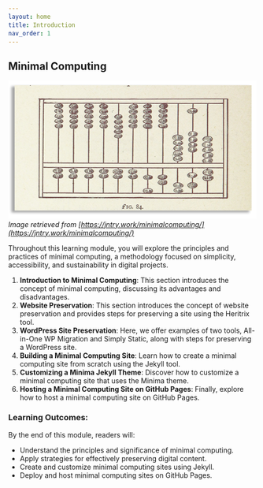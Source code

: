 ```yaml
---
layout: home
title: Introduction
nav_order: 1
---
```


## Minimal Computing

![minimal_computing_intro_image](assets/img/minimal_computing_intro_image.png) 
_Image retrieved from [https://jntry.work/minimalcomputing/](https://jntry.work/minimalcomputing/)_

Throughout this learning module, you will explore the principles and practices of minimal computing, a methodology focused on simplicity, accessibility, and sustainability in digital projects.

1. **Introduction to Minimal Computing**: This section introduces the concept of minimal computing, discussing its advantages and disadvantages.
2. **Website Preservation**: This section introduces the concept of website preservation and provides steps for preserving a site using the Heritrix tool.
3. **WordPress Site Preservation**: Here, we offer examples of two tools, All-in-One WP Migration and Simply Static, along with steps for preserving a WordPress site.
4. **Building a Minimal Computing Site**: Learn how to create a minimal computing site from scratch using the Jekyll tool.
5. **Customizing a Minima Jekyll Theme**: Discover how to customize a minimal computing site that uses the Minima theme.
6. **Hosting a Minimal Computing Site on GitHub Pages**: Finally, explore how to host a minimal computing site on GitHub Pages.

### Learning Outcomes:

By the end of this module, readers will:
- Understand the principles and significance of minimal computing.
- Apply strategies for effectively preserving digital content.
- Create and customize minimal computing sites using Jekyll.
- Deploy and host minimal computing sites on GitHub Pages.
